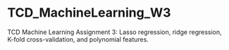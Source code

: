 # TCD_MachineLearning_W3
TCD Machine Learning Assignment 3: Lasso regression, ridge regression, K-fold cross-validation, and polynomial features.
